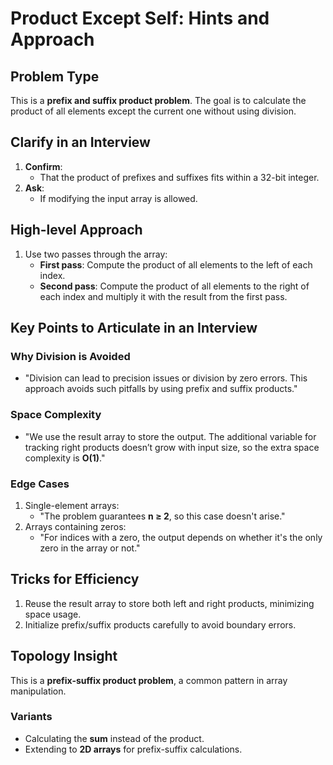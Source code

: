 # Product Except Self: Hints and Approach

## Problem Type
This is a **prefix and suffix product problem**. The goal is to calculate the product of all elements except the current one without using division.

## Clarify in an Interview
1. **Confirm**:
   - That the product of prefixes and suffixes fits within a 32-bit integer.
2. **Ask**:
   - If modifying the input array is allowed.

## High-level Approach
1. Use two passes through the array:
   - **First pass**: Compute the product of all elements to the left of each index.
   - **Second pass**: Compute the product of all elements to the right of each index and multiply it with the result from the first pass.

## Key Points to Articulate in an Interview

### Why Division is Avoided
- "Division can lead to precision issues or division by zero errors. This approach avoids such pitfalls by using prefix and suffix products."

### Space Complexity
- "We use the result array to store the output. The additional variable for tracking right products doesn’t grow with input size, so the extra space complexity is **O(1)**."

### Edge Cases
1. Single-element arrays:
   - "The problem guarantees **n ≥ 2**, so this case doesn't arise."
2. Arrays containing zeros:
   - "For indices with a zero, the output depends on whether it's the only zero in the array or not."

## Tricks for Efficiency
1. Reuse the result array to store both left and right products, minimizing space usage.
2. Initialize prefix/suffix products carefully to avoid boundary errors.

## Topology Insight
This is a **prefix-suffix product problem**, a common pattern in array manipulation.

### Variants
- Calculating the **sum** instead of the product.
- Extending to **2D arrays** for prefix-suffix calculations.

